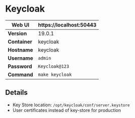 # Keycloak

| **Web UI** | https://localhost:50443 |
|--|--|
| **Version** | 19.0.1 |
| **Container** | keycloak |
| **Hostname** | keycloak |
| **Username** | `admin` |
| **Password** | `Keycloak@123` |
| **Command** | `make keycloak` |

## Details

  * Key Store location: `/opt/keycloak/conf/server.keystore`
  * User certificates instead of key-store for production

